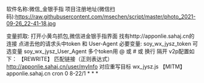 软件名称:微信_金银手指
项目注册地址(微信扫码):https://raw.githubusercontent.com/msechen/script/master/photo_2021-09-26_22-41-18.jpg

变量抓取:
打开小黄鸟抓包,微信进金银手指界面 找有http://apponlie.sahaj.cn的连接
点进去他的请求头中token 和 User-Agent
必要变量:
soy_wx_jysz_token
可选变量
soy_wx_jysz_User_Agent
多个token用 @ 或 # 或 换行 隔开
v2p配置如下：
【REWRITE】
匹配链接（正则表达式） http://apponlie.sahaj.cn/user/myInfo
对应重写目标   wx_jysz.js
【MITM】  
apponlie.sahaj.cn
cron 0 8-22/1 * * *
